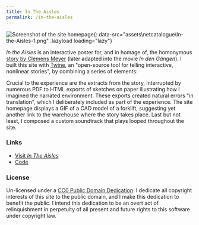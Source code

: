 ```yaml
---
title: In The Aisles
permalink: /in-the-aisles
---
```

![Screenshot of the site homepage](){: data-src="assets\netcatalogue\In-the-Aisles-1.png" .lazyload loading="lazy"}

_In the Aisles_ is an interactive poster for, and in homage of, the homonymous [story by Clemens Meyer](https://www.thewhitereview.org/fiction/in-the-aisles/) (later adapted into the movie _In den Gängen_). I built this site with [Twine](https://twinery.org/), an "open-source tool for telling interactive, nonlinear stories", by combining a series of elements:

Crucial to the experience are the extracts from the story, interrupted by numerous PDF to HTML exports of sketches on paper illustrating how I imagined the narrated environment. These exports created natural errors "in translation", which I deliberately included as part of the experience. The site homepage displays a GIF of a CAD model of a forklift, suggesting yet another link to the warehouse where the story takes place. Last but not least, I composed a custom soundtrack that plays looped throughout the site.

### Links

* [Visit _In The Aisles_](https://francescoimola.github.io/In-The-Aisles/)
* [Code](https://github.com/francescoimola/In-The-Aisles)

### License

Un-licensed under a [CC0 Public Domain Dedication](https://creativecommons.org/publicdomain/zero/1.0/). I dedicate all copyright interests of this site to the public domain, and I make this dedication to benefit the public. I intend this dedication to be an overt act of relinquishment in perpetuity of all present and future rights to this software under copyright law.